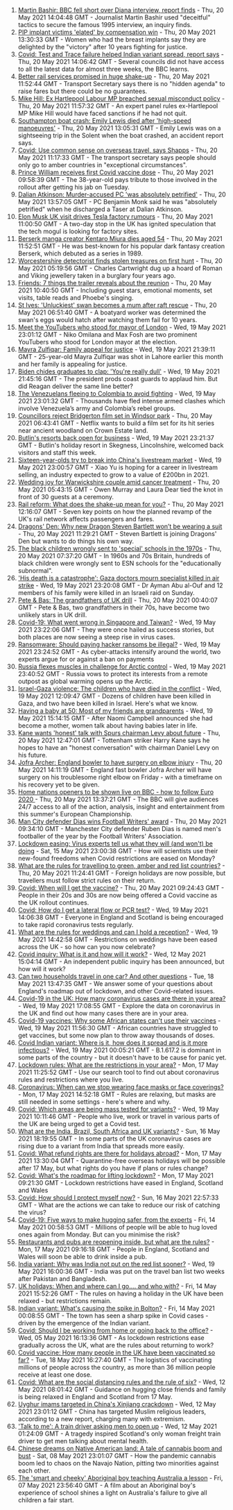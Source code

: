 1. [Martin Bashir: BBC fell short over Diana interview, report finds](https://www.bbc.co.uk/news/uk-57189371) - Thu, 20 May 2021 14:04:48 GMT - Journalist Martin Bashir used "deceitful" tactics to secure the famous 1995 interview, an inquiry finds.
2. [PIP implant victims 'elated' by compensation win](https://www.bbc.co.uk/news/health-57179180) - Thu, 20 May 2021 13:30:33 GMT - Women who had the breast implants say they are delighted by the "victory" after 10 years fighting for justice.
3. [Covid: Test and Trace failure helped Indian variant spread, report says](https://www.bbc.co.uk/news/uk-politics-57186059) - Thu, 20 May 2021 14:06:42 GMT - Several councils did not have access to all the latest data for almost three weeks, the BBC learns.
4. [Better rail services promised in huge shake-up](https://www.bbc.co.uk/news/business-57176858) - Thu, 20 May 2021 11:52:44 GMT - Transport Secretary says there is no "hidden agenda" to raise fares but there could be no guarantees.
5. [Mike Hill: Ex Hartlepool Labour MP breached sexual misconduct policy](https://www.bbc.co.uk/news/uk-england-tees-57186982) - Thu, 20 May 2021 11:57:32 GMT - An expert panel rules ex-Hartlepool MP Mike Hill would have faced sanctions if he had not quit.
6. [Southampton boat crash: Emily Lewis died after 'high-speed manoeuvres'](https://www.bbc.co.uk/news/uk-england-hampshire-57185836) - Thu, 20 May 2021 13:05:31 GMT - Emily Lewis was on a sightseeing trip in the Solent when the boat crashed, an accident report says.
7. [Covid: Use common sense on overseas travel, says Shapps](https://www.bbc.co.uk/news/uk-57183259) - Thu, 20 May 2021 11:17:33 GMT - The transport secretary says people should only go to amber countries in "exceptional circumstances".
8. [Prince William receives first Covid vaccine dose](https://www.bbc.co.uk/news/uk-57185584) - Thu, 20 May 2021 09:58:39 GMT - The 38-year-old pays tribute to those involved in the rollout after getting his jab on Tuesday.
9. [Dalian Atkinson: Murder-accused PC 'was absolutely petrified'](https://www.bbc.co.uk/news/uk-england-shropshire-57189805) - Thu, 20 May 2021 13:57:05 GMT - PC Benjamin Monk said he was "absolutely petrified" when he discharged a Taser at Dalian Atkinson.
10. [Elon Musk UK visit drives Tesla factory rumours](https://www.bbc.co.uk/news/technology-57185806) - Thu, 20 May 2021 11:00:50 GMT - A two-day stop in the UK has ignited speculation that the tech mogul is looking for factory sites.
11. [Berserk manga creator Kentaro Miura dies aged 54](https://www.bbc.co.uk/news/newsbeat-57183034) - Thu, 20 May 2021 11:52:51 GMT - He was best-known for his popular dark fantasy creation Berserk, which debuted as a series in 1989.
12. [Worcestershire detectorist finds stolen treasures on first hunt](https://www.bbc.co.uk/news/uk-england-57170608) - Thu, 20 May 2021 05:19:56 GMT - Charles Cartwright dug up a hoard of Roman and Viking jewellery taken in a burglary four years ago.
13. [Friends: 7 things the trailer reveals about the reunion](https://www.bbc.co.uk/news/world-us-canada-57182743) - Thu, 20 May 2021 10:40:50 GMT - Including guest stars, emotional moments, set visits, table reads and Phoebe's singing.
14. [St Ives: 'Unluckiest' swan becomes a mum after raft rescue](https://www.bbc.co.uk/news/uk-england-cambridgeshire-57156761) - Thu, 20 May 2021 06:51:40 GMT - A boatyard worker was determined the swan's eggs would hatch after watching them fail for 10 years.
15. [Meet the YouTubers who stood for mayor of London](https://www.bbc.co.uk/news/uk-england-london-57177138) - Wed, 19 May 2021 23:01:12 GMT - Niko Omilana and Max Fosh are two prominent YouTubers who stood for London mayor at the election.
16. [Mayra Zulfiqar: Family appeal for justice](https://www.bbc.co.uk/news/uk-57166303) - Wed, 19 May 2021 21:39:11 GMT - 25-year-old Mayra Zulfiqar was shot in Lahore earlier this month and her family is appealing for justice.
17. [Biden chides graduates to clap: 'You're really dull'](https://www.bbc.co.uk/news/world-us-canada-57180675) - Wed, 19 May 2021 21:45:16 GMT - The president prods coast guards to applaud him. But did Reagan deliver the same line better?
18. [The Venezuelans fleeing to Colombia to avoid fighting](https://www.bbc.co.uk/news/world-latin-america-57178193) - Wed, 19 May 2021 23:01:32 GMT - Thousands have fled intense armed clashes which involve Venezuela’s army and Colombia’s rebel groups.
19. [Councillors reject Bridgerton film set in Windsor park](https://www.bbc.co.uk/news/uk-england-berkshire-57162376) - Thu, 20 May 2021 06:43:41 GMT - Netflix wants to build a film set for its hit series near ancient woodland on Crown Estate land.
20. [Butlin's resorts back open for business](https://www.bbc.co.uk/news/uk-57165170) - Wed, 19 May 2021 23:21:37 GMT - Butlin's holiday resort in Skegness, Lincolnshire, welcomed back visitors and staff this week.
21. [Sixteen-year-olds try to break into China's livestream market](https://www.bbc.co.uk/news/world-asia-china-57170843) - Wed, 19 May 2021 23:00:57 GMT - Xiao Yu is hoping for a career in livestream selling, an industry expected to grow to a value of £200bn in 2021.
22. [Wedding joy for Warwickshire couple amid cancer treatment](https://www.bbc.co.uk/news/uk-england-coventry-warwickshire-57170307) - Thu, 20 May 2021 05:43:15 GMT - Owen Murray and Laura Dear tied the knot in front of 30 guests at a ceremony.
23. [Rail reform: What does the shake-up mean for you?](https://www.bbc.co.uk/news/business-57187882) - Thu, 20 May 2021 12:16:07 GMT - Seven key points on how the planned revamp of the UK's rail network affects passengers and fares.
24. [Dragons' Den: Why new Dragon Steven Bartlett won’t be wearing a suit](https://www.bbc.co.uk/news/newsbeat-57179015) - Thu, 20 May 2021 11:29:21 GMT - Steven Bartlett is joining Dragons' Den but wants to do things his own way.
25. [The black children wrongly sent to 'special' schools in the 1970s](https://www.bbc.co.uk/news/uk-57099654) - Thu, 20 May 2021 07:37:20 GMT - In 1960s and 70s Britain, hundreds of black children were wrongly sent to ESN schools for the "educationally subnormal".
26. ['His death is a catastrophe': Gaza doctors mourn specialist killed in air strike](https://www.bbc.co.uk/news/world-middle-east-57148580) - Wed, 19 May 2021 23:20:08 GMT - Dr Ayman Abu al-Ouf and 12 members of his family were killed in an Israeli raid on Sunday.
27. [Pete & Bas: The grandfathers of UK drill](https://www.bbc.co.uk/news/entertainment-arts-57148204) - Thu, 20 May 2021 00:40:07 GMT - Pete & Bas, two grandfathers in their 70s, have become two unlikely stars in UK drill.
28. [Covid-19: What went wrong in Singapore and Taiwan?](https://www.bbc.co.uk/news/world-asia-57153195) - Wed, 19 May 2021 23:22:06 GMT - They were once hailed as success stories, but both places are now seeing a steep rise in virus cases.
29. [Ransomware: Should paying hacker ransoms be illegal?](https://www.bbc.co.uk/news/technology-57173096) - Wed, 19 May 2021 23:24:52 GMT - As cyber-attacks intensify around the world, two experts argue for or against a ban on payments
30. [Russia flexes muscles in challenge for Arctic control](https://www.bbc.co.uk/news/world-europe-57156839) - Wed, 19 May 2021 23:40:52 GMT - Russia vows to protect its interests from a remote outpost as global warming opens up the Arctic.
31. [Israel-Gaza violence: The children who have died in the conflict](https://www.bbc.co.uk/news/world-middle-east-57142627) - Wed, 19 May 2021 12:09:47 GMT - Dozens of children have been killed in Gaza, and two have been killed in Israel. Here's what we know.
32. [Having a baby at 50: Most of my friends are grandparents](https://www.bbc.co.uk/news/57174993) - Wed, 19 May 2021 15:14:15 GMT - After Naomi Campbell announced she had become a mother, women talk about having babies later in life.
33. [Kane wants 'honest' talk with Spurs chairman Levy about future](https://www.bbc.co.uk/sport/football/57188042) - Thu, 20 May 2021 12:47:01 GMT - Tottenham striker Harry Kane says he hopes to have an "honest conversation" with chairman Daniel Levy on his future.
34. [Jofra Archer: England bowler to have surgery on elbow injury](https://www.bbc.co.uk/sport/cricket/57190558) - Thu, 20 May 2021 14:11:19 GMT - England fast bowler Jofra Archer will have surgery on his troublesome right elbow on Friday - with a timeframe on his recovery yet to be given.
35. [Home nations openers to be shown live on BBC - how to follow Euro 2020 ](https://www.bbc.co.uk/sport/football/57188305) - Thu, 20 May 2021 13:37:21 GMT - The BBC will give audiences 24/7 access to all of the action, analysis, insight and entertainment from this summer's European Championship.
36. [Man City defender Dias wins Football Writers' award](https://www.bbc.co.uk/sport/football/57183550) - Thu, 20 May 2021 09:34:10 GMT - Manchester City defender Ruben Dias is named men's footballer of the year by the Football Writers' Association.
37. [Lockdown easing: Virus experts tell us what they will (and won't) be doing](https://www.bbc.co.uk/news/uk-57069293) - Sat, 15 May 2021 23:00:38 GMT - How will scientists use their new-found freedoms when Covid restrictions are eased on Monday?
38. [What are the rules for travelling to green, amber and red list countries?](https://www.bbc.co.uk/news/explainers-52544307) - Thu, 20 May 2021 11:24:41 GMT - Foreign holidays are now possible, but travellers must follow strict rules on their return.
39. [Covid: When will I get the vaccine?](https://www.bbc.co.uk/news/health-55045639) - Thu, 20 May 2021 09:24:43 GMT - People in their 20s and 30s are now being offered a Covid vaccine as the UK rollout continues.
40. [Covid: How do I get a lateral flow or PCR test?](https://www.bbc.co.uk/news/health-51943612) - Wed, 19 May 2021 14:06:38 GMT - Everyone in England and Scotland is being encouraged to take rapid coronavirus tests regularly.
41. [What are the rules for weddings and can I hold a reception?](https://www.bbc.co.uk/news/explainers-52811509) - Wed, 19 May 2021 14:42:58 GMT - Restrictions on weddings have been eased across the UK - so how can you now celebrate?
42. [Covid inquiry: What is it and how will it work?](https://www.bbc.co.uk/news/explainers-57085964) - Wed, 12 May 2021 15:04:14 GMT - An independent public inquiry has been announced, but how will it work?
43. [Can two households travel in one car? And other questions](https://www.bbc.co.uk/news/world-asia-china-51176409) - Tue, 18 May 2021 13:47:35 GMT - We answer some of your questions about England's roadmap out of lockdown, and other Covid-related issues.
44. [Covid-19 in the UK: How many coronavirus cases are there in your area?](https://www.bbc.co.uk/news/uk-51768274) - Wed, 19 May 2021 17:08:55 GMT - Explore the data on coronavirus in the UK and find out how many cases there are in your area.
45. [Covid-19 vaccines: Why some African states can't use their vaccines](https://www.bbc.co.uk/news/56940657) - Wed, 19 May 2021 11:56:30 GMT - African countries have struggled to get vaccines, but some now plan to throw away thousands of doses.
46. [Covid Indian variant: Where is it, how does it spread and is it more infectious?](https://www.bbc.co.uk/news/health-57157496) - Wed, 19 May 2021 00:05:21 GMT - B.1.617.2 is dominant in some parts of the country - but it doesn't have to be cause for panic yet.
47. [Lockdown rules: What are the restrictions in your area?](https://www.bbc.co.uk/news/uk-54373904) - Mon, 17 May 2021 11:25:52 GMT - Use our search tool to find out about coronavirus rules and restrictions where you live.
48. [Coronavirus: When can we stop wearing face masks or face coverings?](https://www.bbc.co.uk/news/health-51205344) - Mon, 17 May 2021 14:52:18 GMT - Rules are relaxing, but masks are still needed in some settings - here's where and why.
49. [Covid: Which areas are being mass tested for variants?](https://www.bbc.co.uk/news/explainers-54872039) - Wed, 19 May 2021 10:11:46 GMT - People who live, work or travel in various parts of the UK are being urged to get a Covid test.
50. [What are the India, Brazil, South Africa and UK variants?](https://www.bbc.co.uk/news/health-55659820) - Sun, 16 May 2021 18:19:55 GMT - In some parts of the UK coronavirus cases are rising due to a variant from India that spreads more easily.
51. [Covid: What refund rights are there for holidays abroad?](https://www.bbc.co.uk/news/business-51615412) - Mon, 17 May 2021 13:30:04 GMT - Quarantine-free overseas holidays will be possible after 17 May, but what rights do you have if plans or rules change?
52. [Covid: What's the roadmap for lifting lockdown?](https://www.bbc.co.uk/news/explainers-52530518) - Mon, 17 May 2021 09:21:30 GMT - Lockdown restrictions have eased in England, Scotland and Wales
53. [Covid: How should I protect myself now?](https://www.bbc.co.uk/news/health-57087517) - Sun, 16 May 2021 22:57:33 GMT - What are the actions we can take to reduce our risk of catching the virus?
54. [Covid-19: Five ways to make hugging safer, from the experts](https://www.bbc.co.uk/news/uk-57083571) - Fri, 14 May 2021 00:58:53 GMT - Millions of people will be able to hug loved ones again from Monday. But can you minimise the risk?
55. [Restaurants and pubs are reopening inside, but what are the rules?](https://www.bbc.co.uk/news/business-52977388) - Mon, 17 May 2021 09:16:18 GMT - People in England, Scotland and Wales will soon be able to drink inside a pub.
56. [India variant: Why was India not put on the red list sooner?](https://www.bbc.co.uk/news/56801288) - Wed, 19 May 2021 16:00:36 GMT - India was put on the travel ban list two weeks after Pakistan and Bangladesh.
57. [UK holidays: When and where can I go.... and who with?](https://www.bbc.co.uk/news/explainers-52646738) - Fri, 14 May 2021 15:52:26 GMT - The rules on having a holiday in the UK have been relaxed - but restrictions remain.
58. [Indian variant: What's causing the spike in Bolton?](https://www.bbc.co.uk/news/health-57094274) - Fri, 14 May 2021 00:08:55 GMT - The town has seen a sharp spike in Covid cases - driven by the emergence of the Indian variant.
59. [Covid: Should I be working from home or going back to the office?](https://www.bbc.co.uk/news/business-52567567) - Wed, 05 May 2021 16:13:36 GMT - As lockdown restrictions ease gradually across the UK, what are the rules about returning to work?
60. [Covid vaccine: How many people in the UK have been vaccinated so far?](https://www.bbc.co.uk/news/health-55274833) - Tue, 18 May 2021 16:27:40 GMT - The logistics of vaccinating millions of people across the country, as more than 36 million people receive at least one dose.
61. [Covid: What are the social distancing rules and the rule of six?](https://www.bbc.co.uk/news/uk-51506729) - Wed, 12 May 2021 08:01:42 GMT - Guidance on hugging close friends and family is being relaxed in England and Scotland from 17 May.
62. [Uyghur imams targeted in China's Xinjiang crackdown](https://www.bbc.co.uk/news/world-asia-china-56986057) - Wed, 12 May 2021 23:01:12 GMT - China has targeted Muslim religious leaders, according to a new report, charging many with extremism.
63. ['Talk to me': A train driver asking men to open up](https://www.bbc.co.uk/news/stories-57060971) - Wed, 12 May 2021 01:24:09 GMT - A tragedy inspired Scotland's only woman freight train driver to get men talking about mental health.
64. [Chinese dreams on Native American land: A tale of cannabis boom and bust](https://www.bbc.co.uk/news/world-us-canada-56835897) - Sat, 08 May 2021 23:01:07 GMT - How the pandemic cannabis boom led to chaos on the Navajo Nation, pitting two minorities against each other.
65. [The 'smart and cheeky' Aboriginal boy teaching Australia a lesson](https://www.bbc.co.uk/news/stories-56544429) - Fri, 07 May 2021 23:56:40 GMT - A film about an Aboriginal boy's experience of school shines a light on Australia's failure to give all children a fair start.
